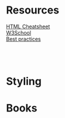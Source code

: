 # Resources 

<a href ="http://www.simplehtmlguide.com/cheatsheet.php"> HTML Cheatsheet </a> <br>
<a href = "https://www.w3schools.com/html/default.asp">  W3School </a><br>
<a href = "https://code.tutsplus.com/tutorials/30-html-best-practices-for-beginners--net-4957"> Best practices </a> <br>
<a href = ""> </a> <br>
<a href = ""> </a> <br>
<a href = ""> </a> <br>

# Styling 

# Books

